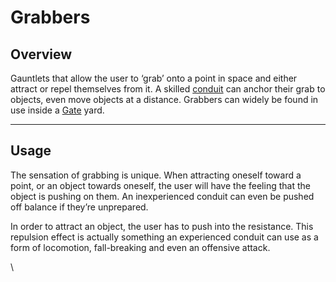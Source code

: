 # Grabbers

## Overview

Gauntlets that allow the user to ‘grab’ onto a point in space and either attract or repel themselves from it. A skilled [conduit](links.md#conduits) can anchor their grab to objects, even move objects at a distance. Grabbers can widely be found in use inside a [Gate](../../nations/gata/borders-and-travel/gates.md) yard.

***

## Usage

The sensation of grabbing is unique. When attracting oneself toward a point, or an object towards oneself, the user will have the feeling that the object is pushing on them. An inexperienced conduit can even be pushed off balance if they’re unprepared.

In order to attract an object, the user has to push into the resistance. This repulsion effect is actually something an experienced conduit can use as a form of locomotion, fall-breaking and even an offensive attack.

\
